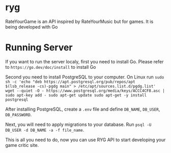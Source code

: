 # ryg
RateYourGame is an API inspired by RateYourMusic but for games. It is being developed with Go 

# Running Server
If you want to run the server localy, first you need to install Go.
Please refer to `https://go.dev/doc/install` to install Go

Second you need to install PostgreSQL to your computer. 
On Linux run 
`sudo sh -c 'echo "deb https://apt.postgresql.org/pub/repos/apt $(lsb_release -cs)-pgdg main" > /etc/apt/sources.list.d/pgdg.list'
wget --quiet -O - https://www.postgresql.org/media/keys/ACCC4CF8.asc | sudo apt-key add -
sudo apt-get update
sudo apt-get -y install postgresql`

After installing PostgreSQL, create a `.env` file and define `DB_NAME`, `DB_USER`, `DB_PASSWORD`.

Next, you will need to apply migrations to your database. Run `psql -U DB_USER -d DB_NAME -a -f file_name`.

This is all you need to do, now you can use RYG API to start developing your game critic site.
